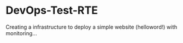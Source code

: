 # DevOps-Test-RTE
Creating a infrastructure to deploy a simple website (helloword!) with monitoring...
